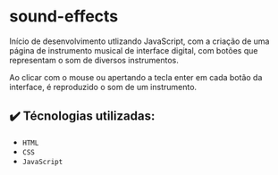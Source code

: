 # sound-effects

Início de desenvolvimento utlizando JavaScript, com a criação de uma página de instrumento musical de interface digital, com botões que representam o som de diversos instrumentos.

Ao clicar com o mouse ou apertando a tecla enter em cada botão da interface, é reproduzido o som de um instrumento.

## :heavy_check_mark: Técnologias utilizadas:

- `HTML`
- `CSS`
- `JavaScript`
